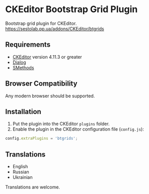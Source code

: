 # CKEditor Bootstrap Grid Plugin

Bootstrap grid plugin for CKEditor.
https://sestolab.pp.ua/addons/CKEditor/btgrids

## Requirements

* [CKEditor](https://ckeditor.com/ckeditor-4) version 4.11.3 or greater
* [Dialog](https://ckeditor.com/cke4/addon/dialog)
* [SMethods](https://github.com/Sestolab/smethods)

## Browser Compatibility

Any modern browser should be supported.

## Installation

1. Put the plugin into the CKEditor `plugins` folder.
2. Enable the plugin in the CKEditor configuration file (`config.js`):

```js
config.extraPlugins = 'btgrids';
```

## Translations

* English
* Russian
* Ukrainian

Translations are welcome.

